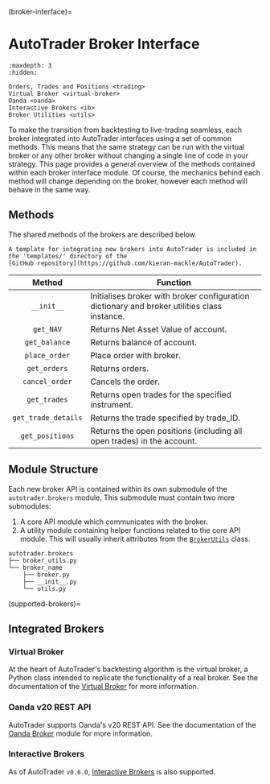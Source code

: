 (broker-interface)=
# AutoTrader Broker Interface

```{toctree}
:maxdepth: 3
:hidden:

Orders, Trades and Positions <trading>
Virtual Broker <virtual-broker>
Oanda <oanda>
Interactive Brokers <ib>
Broker Utilities <utils>
```

To make the transition from backtesting to live-trading seamless, each broker integrated into AutoTrader 
interfaces using a set of common methods. This means that the same strategy can be run with the 
virtual broker or any other broker without changing a single line of code in your strategy. This 
page provides a general overview of the methods contained within each broker interface module. Of course, the mechanics
behind each method will change depending on the broker, however each method will behave in the same way.



## Methods
The shared methods of the brokers are described below.

```{tip}
A template for integrating new brokers into AutoTrader is included in the 'templates/' directory of the
[GitHub repository](https://github.com/kieran-mackle/AutoTrader).
```


|           Method          | Function                                                                                              |
| :-----------------------: | ----------------------------------------------------------------------------------------------------- |
|         `__init__`        | Initialises broker with broker configuration dictionary and broker utilities class instance. |
| `get_NAV` | Returns Net Asset Value of account. |
|`get_balance`| Returns balance of account. |
| `place_order` | Place order with broker. |
| `get_orders` | Returns orders. |
| `cancel_order` | Cancels the order. |
| `get_trades` | Returns open trades for the specified instrument. |
| `get_trade_details` | Returns the trade specified by trade_ID. |
| `get_positions` | Returns the open positions (including all open trades) in the account. |



## Module Structure
Each new broker API is contained within its own submodule of the `autotrader.brokers` module. This submodule must contain
two more submodules:
1. A core API module which communicates with the broker.
2. A utility module containing helper functions related to the core API module. This will usually inherit attributes from 
the [`BrokerUtils`](broker-utils) class.

```
autotrader.brokers
├── broker_utils.py
└── broker_name
    ├── broker.py
    ├── __init__.py
    └── utils.py
```



(supported-brokers)=
## Integrated Brokers

### Virtual Broker
At the heart of AutoTrader's backtesting algorithm is the virtual broker, a Python class intended to replicate the 
functionality of a real broker. See the documentation of the [Virtual Broker](virtual-broker-docs) for more information.


### Oanda v20 REST API
AutoTrader supports Oanda's v20 REST API. See the documentation of the [Oanda Broker](oanda-module-docs) module 
for more information.


### Interactive Brokers
As of AutoTrader `v0.6.0`, [Interactive Brokers](ib-module-docs) is also supported.

